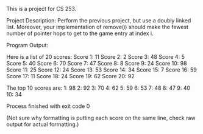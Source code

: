 This is a project for CS 253.

Project Description:
Perform the previous project, but use a doubly linked list. Moreover, your implementation of remove(i) should make the fewest number of pointer hops to get to the game entry at index i.

Program Output:

Here is a list of 20 scores:
Score 1: 11
Score 2: 2
Score 3: 48
Score 4: 5
Score 5: 40
Score 6: 70
Score 7: 47
Score 8: 8
Score 9: 24
Score 10: 98
Score 11: 25
Score 12: 24
Score 13: 53
Score 14: 34
Score 15: 7
Score 16: 59
Score 17: 11
Score 18: 24
Score 19: 62
Score 20: 92

The top 10 scores are:
1: 98
2: 92
3: 70
4: 62
5: 59
6: 53
7: 48
8: 47
9: 40
10: 34

Process finished with exit code 0

(Not sure why formatting is putting each score on the same line, check raw output for actual formatting.)